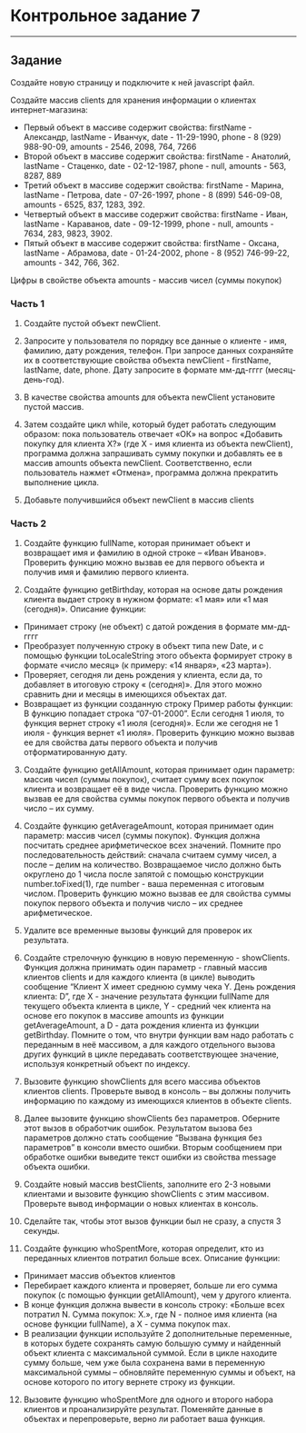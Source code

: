 # Контрольное задание 7

___

## Задание

Создайте новую страницу и подключите к ней javascript файл.

Создайте массив clients для хранения информации о клиентах интернет-магазина:
- Первый объект в массиве содержит свойства:
firstName - Александр, lastName - Иванчук, date - 11-29-1990, phone - 8 (929) 988-90-09, amounts - 2546, 2098, 764, 7266
- Второй объект в массиве содержит свойства:
firstName - Анатолий, lastName - Стаценко, date - 02-12-1987, phone - null, amounts - 563, 8287, 889
- Третий объект в массиве содержит свойства:
firstName - Марина, lastName - Петрова, date - 07-26-1997, phone - 8 (899) 546-09-08, amounts - 6525, 837, 1283, 392.
- Четвертый объект в массиве содержит свойства:
firstName - Иван, lastName - Караванов, date - 09-12-1999, phone - null, amounts - 7634, 283, 9823, 3902.
- Пятый объект в массиве содержит свойства:
firstName - Оксана, lastName - Абрамова, date - 01-24-2002, phone - 8 (952) 746-99-22, amounts - 342, 766, 362.

Цифры в свойстве объекта amounts - массив чисел (суммы покупок)

### Часть 1

1. Создайте пустой объект newClient.

2. Запросите у пользователя по порядку все данные о клиенте - имя, фамилию, дату рождения, телефон. При запросе данных
   сохраняйте их в соответствующие свойства объекта newClient - firstName, lastName, date, phone. Дату запросите в
   формате мм-дд-гггг (месяц-день-год).

3. В качестве свойства amounts для объекта newClient установите пустой массив.

4. Затем создайте цикл while, который будет работать следующим образом: пока пользователь отвечает «ОК» на вопрос
   «Добавить покупку для клиента X?» (где X - имя клиента из объекта newClient), программа должна запрашивать сумму
   покупки и добавлять ее в массив amounts объекта newClient. Соответственно, если пользователь нажмет «Отмена»,
   программа должна прекратить выполнение цикла.

5. Добавьте получившийся объект newClient в массив clients

### Часть 2

1. Создайте функцию fullName, которая принимает объект и возвращает имя и фамилию в одной строке – «Иван Иванов».
   Проверить функцию можно вызвав ее для первого объекта и получив имя и фамилию первого клиента.

2. Создайте функцию getBirthday, которая на основе даты рождения клиента выдает строку в нужном формате: «1 мая» или «1
   мая (сегодня)».
   Описание функции:

- Принимает строку (не объект) с датой рождения в формате мм-дд-гггг
- Преобразует полученную строку в объект типа new Date, и с помощью функции toLocaleString этого объекта формирует
  строку в формате «число месяц» (к примеру: «14 января», «23 марта»).
- Проверяет, сегодня ли день рождения у клиента, если да, то добавляет в итоговую строку « (сегодня)». Для этого можно
  сравнить дни и месяцы в имеющихся объектах дат.
- Возвращает из функции созданную строку
  Пример работы функции:
  В функцию попадает строка “07-01-2000”. Если сегодня 1 июля, то функция вернет строку «1 июля (сегодня)». Если же
  сегодня не 1 июля - функция вернет «1 июля».
  Проверить функцию можно вызвав ее для свойства даты первого объекта и получив отформатированную дату.

3. Создайте функцию getAllAmount, которая принимает один параметр: массив чисел (суммы покупок), считает сумму всех
   покупок клиента и возвращает её в виде числа.
   Проверить функцию можно вызвав ее для свойства суммы покупок первого объекта и получив число – их сумму.

4. Создайте функцию getAverageAmount, которая принимает один параметр: массив чисел (суммы покупок). Функция должна
   посчитать среднее арифметическое всех значений. Помните про последовательность действий: сначала считаем сумму чисел,
   а после – делим на количество. Возвращаемое число должно быть округлено до 1 числа после запятой с помощью
   конструкции number.toFixed(1), где number - ваша переменная с итоговым числом.
   Проверить функцию можно вызвав ее для свойства суммы покупок первого объекта и получив число – их среднее
   арифметическое.

5. Удалите все временные вызовы функций для проверок их результата.

6. Создайте стрелочную функцию в новую переменную - showClients. Функция должна принимать один параметр - главный массив
   клиентов clients и для каждого клиента (в цикле) выводить сообщение “Клиент X имеет среднюю сумму чека Y. День
   рождения клиента: D”, где X - значение результата функции fullName для текущего объекта клиента в цикле, Y - средний
   чек клиента на основе его покупок в массиве amounts из функции getAverageAmount, а D - дата рождения клиента из
   функции getBirthday. Помните о том, что внутри функции вам надо работать с переданным в неё массивом, а для каждого
   отдельного вызова других функций в цикле передавать соответствующее значение, используя конкретный объект по индексу.

7. Вызовите функцию showClients для всего массива объектов клиентов clients. Проверьте вывод в консоль – вы должны
   получить информацию по каждому из имеющихся клиентов в объекте clients.

8. Далее вызовите функцию showClients без параметров. Оберните этот вызов в обработчик ошибок. Результатом вызова без
   параметров должно стать сообщение “Вызвана функция без параметров” в консоли вместо ошибки. Вторым сообщением при
   обработке ошибки выведите текст ошибки из свойства message объекта ошибки.

9. Создайте новый массив bestClients, заполните его 2-3 новыми клиентами и вызовите функцию showClients с этим массивом.
   Проверьте вывод информации о новых клиентах в консоль.

10. Сделайте так, чтобы этот вызов функции был не сразу, а спустя 3 секунды.

11. Создайте функцию whoSpentMore, которая определит, кто из переданных клиентов потратил больше всех.
    Описание функции:

- Принимает массив объектов клиентов
- Перебирает каждого клиента и проверяет, больше ли его сумма покупок (с помощью функции getAllAmount), чем у другого
  клиента.
- В конце функция должна вывести в консоль строку: «Больше всех потратил N. Сумма покупок: X.», где N - полное имя
  клиента (на основе функции fullName), а X - сумма покупок max.
- В реализации функции используйте 2 дополнительные переменные, в которых будете сохранять самую большую сумму и
  найденный объект клиента с максимальной суммой. Если в цикле находите сумму больше, чем уже была сохранена вами в
  переменную максимальной суммы – обновляйте переменную суммы и объект, на основе которого по итогу вернете строку из
  функции.

12. Вызовите функцию whoSpentMore для одного и второго набора клиентов и проанализируйте результат. Поменяйте данные в
    объектах и перепроверьте, верно ли работает ваша функция.